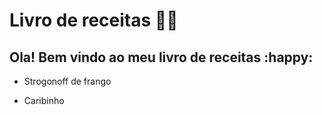 # Livro de receitas :woman_cook:



## Ola! Bem vindo ao meu livro de receitas :happy:

- Strogonoff de frango

- Caribinho
